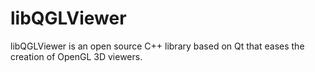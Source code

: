 libQGLViewer
============

libQGLViewer is an open source C++ library based on Qt that eases the creation of OpenGL 3D viewers.
